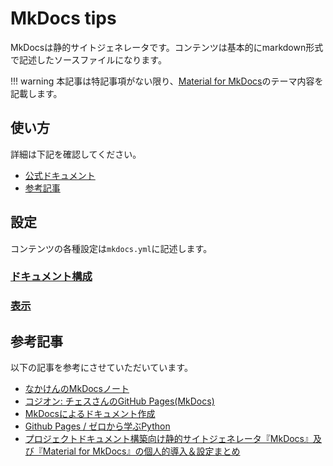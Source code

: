 # MkDocs tips

MkDocsは静的サイトジェネレータです。コンテンツは基本的にmarkdown形式で記述したソースファイルになります。

!!! warning
    本記事は特記事項がない限り、[Material for MkDocs](https://squidfunk.github.io/mkdocs-material/)のテーマ内容を記載します。

## 使い方

詳細は下記を確認してください。

- [公式ドキュメント](https://squidfunk.github.io/mkdocs-material/getting-started/)
- [参考記事](./mkdocs-tips.md/#_3)

## 設定

コンテンツの各種設定は`mkdocs.yml`に記述します。

### [ドキュメント構成](./doc_config-tips.md)

### [表示](./display-config_tips.md)

## 参考記事

以下の記事を参考にさせていただいています。

- [なかけんのMkDocsノート](https://mkdocs.nakaken88.com/)
- [コジオン: チェスさんのGitHub Pages(MkDocs)](https://kojion.github.io/chess/mkdocs/001/)
- [MkDocsによるドキュメント作成](https://zenn.dev/mebiusbox/articles/81d977a72cee01)
- [Github Pages / ゼロから学ぶPython](https://rinatz.github.io/python-book)
- [プロジェクトドキュメント構築向け静的サイトジェネレータ『MkDocs』及び『Material for MkDocs』の個人的導入＆設定まとめ](https://dev.classmethod.jp/articles/mkdocs-and-material-for-mkdocs-tips-matome/)
